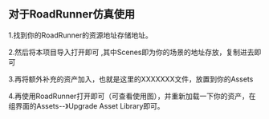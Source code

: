 ## 对于RoadRunner仿真使用

1.找到你的RoadRunner的资源地址存储地址。



2.然后将本项目导入打开即可 ,其中Scenes即为你的场景的地址存放，复制进去即可



3.再将额外补充的资产加入，也就是这里的XXXXXXX文件，放置到你的Assets



4.再使用RoadRunner打开即可（可查看使用图），并重新加载一下你的资产，在组界面的Assets--》Upgrade Asset Library即可。

